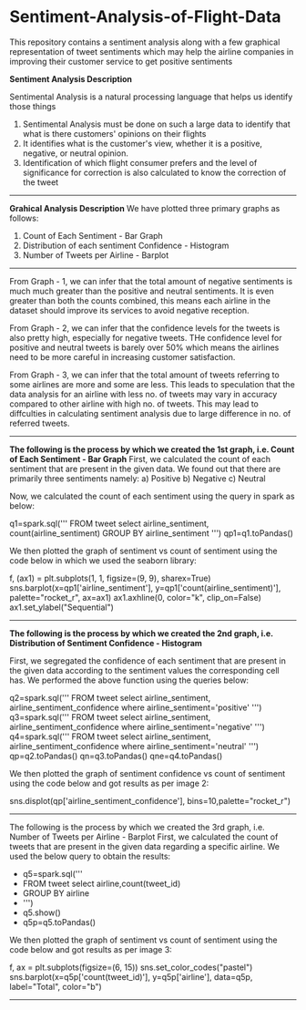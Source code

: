 # Sentiment-Analysis-of-Flight-Data
This repository contains a sentiment analysis along with a few graphical representation of tweet sentiments which may help the airline companies in improving their customer service to get positive sentiments

**Sentiment Analysis Description**

Sentimental Analysis is a natural  processing language that helps us identify those things
1) Sentimental Analysis must be done on such a large data to identify that what is there customers' opinions on their flights
2) It identifies what is the customer's view, whether it is a positive, negative, or neutral opinion. 
3) Identification of which flight consumer prefers and the level of significance for correction is also calculated to know the correction of the tweet

-----------------------------------------------------------------------------------------------------------------------------------------------------------------------

**Grahical Analysis Description**
We have plotted three primary graphs as follows:
1. Count of Each Sentiment - Bar Graph
2. Distribution of each sentiment Confidence - Histogram
3. Number of Tweets per Airline - Barplot

-----------------------------------------------------------------------------------------------------------------------------------------------------------------------

From Graph - 1, we can infer that the total amount of negative sentiments is much much greater than the positive and neutral sentiments.
It is even greater than both the counts combined, this means each airline in the dataset should improve its services to avoid negative reception.

From Graph - 2, we can infer that the confidence levels for the tweets is also pretty high, especially for negative tweets.
THe confidence level for positive and neutral tweets is barely over 50% which means the airlines need to be more careful in increasing customer satisfaction.

From Graph - 3, we can infer that the total amount of tweets referring to some airlines are more and some are less.
This leads to speculation that the data analysis for an airline with less no. of tweets may vary in accuracy compared to other airline with high no. of tweets.
This may lead to diffculties in calculating sentiment analysis due to large difference in no. of referred tweets.

-----------------------------------------------------------------------------------------------------------------------------------------------------------------------

**The following is the process by which we created the 1st graph, i.e. Count of Each Sentiment - Bar Graph**
First, we calculated the count of each sentiment that are present in the given data.
We found out that there are primarily three sentiments namely:
a) Positive
b) Negative
c) Neutral

Now, we calculated the count of each sentiment using the query in spark as below:

q1=spark.sql('''
FROM tweet select
airline_sentiment, count(airline_sentiment)
GROUP BY airline_sentiment
''')
qp1=q1.toPandas()

We then plotted the graph of sentiment vs count of sentiment using the code below in which we used the seaborn library:

f, (ax1) = plt.subplots(1, 1, figsize=(9, 9), sharex=True)
sns.barplot(x=qp1['airline_sentiment'], y=qp1['count(airline_sentiment)'], palette="rocket_r", ax=ax1)
ax1.axhline(0, color="k", clip_on=False)
ax1.set_ylabel("Sequential")

-----------------------------------------------------------------------------------------------------------------------------------------------------------------------

**The following is the process by which we created the 2nd graph, i.e. Distribution of Sentiment Confidence - Histogram**

First, we segregated the confidence of each sentiment that are present in the given data according to the sentiment values the corresponding cell has.
We performed the above function using the queries below:

q2=spark.sql('''
FROM tweet select airline_sentiment, airline_sentiment_confidence
where airline_sentiment='positive'
''')
q3=spark.sql('''
FROM tweet select airline_sentiment, airline_sentiment_confidence
where airline_sentiment='negative'
''')
q4=spark.sql('''
FROM tweet select airline_sentiment, airline_sentiment_confidence
where airline_sentiment='neutral'
''')
qp=q2.toPandas()
qn=q3.toPandas()
qne=q4.toPandas()

We then plotted the graph of sentiment confidence vs count of sentiment using the code below and got results as per image 2:

sns.displot(qp['airline_sentiment_confidence'], bins=10,palette="rocket_r")

-----------------------------------------------------------------------------------------------------------------------------------------------------------------------

The following is the process by which we created the 3rd graph, i.e. Number of Tweets per Airline - Barplot
First, we calculated the count of tweets that are present in the given data regarding a specific airline.
We used the below query to obtain the results:

- q5=spark.sql('''
- FROM tweet select airline,count(tweet_id)
- GROUP BY airline
- ''')
- q5.show()
- q5p=q5.toPandas()

We then plotted the graph of sentiment vs count of sentiment using the code below and got results as per image 3:

f, ax = plt.subplots(figsize=(6, 15))
sns.set_color_codes("pastel")
sns.barplot(x=q5p['count(tweet_id)'], y=q5p['airline'], data=q5p, label="Total", color="b")

-----------------------------------------------------------------------------------------------------------------------------------------------------------------------
